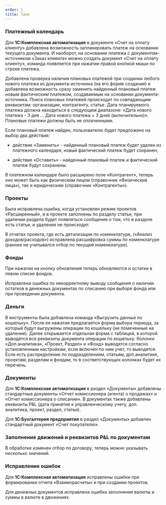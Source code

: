 ```yaml
---
order: 1
title: Таня
---
```


### **Платежный календарь**

Для **1С:Комплексная автоматизация** в документе «Счет на оплату клиенту» добавлена возможность запланировать платеж на основании текущего документа. И наоборот, на основании платежа с документом-источником «Заказ клиента» можно создать документ «Счет на оплату клиенту», команда появляется при нажатии правой кнопкой мыши по строке платежа.



Добавлена проверка наличия плановых платежей при создании любого нового платежа из документа-источника (на его форме создания) и добавлена возможность сразу заменить найденный плановый платеж новым фактическим платежом, создаваемым на основании документа-источника. Поиск плановых платежей происходит по совпадающим реквизитам: организации, контрагенту, статье. Дата планируемого платежа должна находиться в следующем диапазоне: «Дата нового платежа - 3 дня ... Дата нового платежа + 3 дней (включительно)». Плановые платежи должны быть не оплаченными.

Если плановый платеж найден, пользователю будет предложено на выбор два действия:

-  действие «Заменить» - найденный плановый платеж будет удален из платежного календаря, новый фактический платеж будет сохранен;

-  действие «Оставить» - найденный плановый платеж и фактический платеж будут сохранены.



В платежном календаре было расширено поле «Контрагент», теперь оно может быть как физическим лицом (справочник «Физические лица»), так и юридическим (справочник «Контрагенты»).



### **Проекты**

Была исправлена ошибка, когда установлен режим проектов «Расширенный», и в проекте заполнены по разделу статьи, при удалении раздела будет появляться сообщение о том, что в разделе есть статьи, и удаление не происходит.

В отчетах проекта, где есть детализация по номенклатуре, («Анализ доходов/расходов») исправлена расшифровка суммы по номенклатуре (раннее не учитывался отбор по текущей номенклатуре).



### **Фонды**

При нажатии на кнопку обновления теперь обновляются и остатки в левом списке фондов.

Исправлена ошибка по некорректному выводу сообщения о наличии остатков в денежных документах по списанию при выборе фонда или при проведении документа.



### **Деньги**

В инструменты была добавлена команда «Выгрузить данные по кошельку». После ее нажатия предлагается форма выбора периода, за который будут выгружены операции по кошельку (не помеченные на удаление). Далее открывается отдельная форма с таблицей, в которой выводятся все реквизиты документа операции по кошельку. Колонки «Доп.аналитика», «Проект, Раздел» и «Фонд» выводятся согласно установленным настройкам, если включен по ним учет, то выводятся. Если есть распределение по подразделениям, статьям, доп.аналитике, проектам, разделам и фондам, то в соответствующих колонках будет их перечень.



### **Документы**

Для **1С:Комплексная автоматизация** в раздел «Документы» добавлены стандартные документы «Отчет комиссионера (агента) о продажах» и «Отчет комиссионера о списании». В документах также добавлены реквизиты P&L (дата принятия к управленческому учету, доп. аналитика, проект, раздел, статьи).

Для **1С:Бухгалтерия предприятия** в раздел «Документы» добавлен стандартный документ «Счет покупателю».



### **Заполнение движений и реквизитов P&L по документам**

В обработке изменен отбор по договору, теперь можно указывать несколько значений.



### **Исправление ошибок**

Для **1С:Комплексная автоматизация** исправлены ошибки при формировании отчета «Взаиморасчеты» и при создании проектов.

Для денежных документов исправлена ошибка заполнения валюты и суммы в валюте в движениях.


